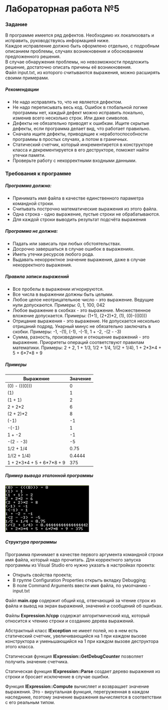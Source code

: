 # Лабораторная работа №5
### Задание
В программе имеется ряд дефектов. Необходимо их локализовать и исправить, руководствуясь информацией ниже.  
Каждое исправление должно быть оформлено отдельно, с подробным описанием проблемы, случаях возникновения и обоснованием предложенного решения.  
В случае обнаружения проблемы, но невозможности предложить решение, достаточно описать причины её возникновения.  
Файл input.txt, из которого считываются выражения, можно расширять своими примерами.  

##### Рекомендации
- Не надо исправлять то, что не является дефектом.
- Не надо переписывать весь код. Ошибок в глобальной логике программы нет, каждый дефект можно исправить локально, изменив всего несколько строк. Или даже символов.
- Дефекты не обязательно приводят к ошибкам. Ищите скрытые дефекты, если программа делает вид, что работает правильно.
- Сначала ищите дефекты, приводящие к неработоспособности программы в простых случаях, а потом в граничных.
- Статический счетчик, который инкрементирется в конструкторе класса и декрементируется в его деструкторе, поможет найти утечки памяти.
- Проверьте работу с некорректными входными данными.

### Требования к программе
##### Программа должна:
- Принимать имя файла в качестве единственного параметра командной строки.
- Считывать построчно математические выражения из этого файла.
- Одна строка - одно выражение, пустые строки не обрабатываются.
- Для каждой строки выводить результат подсчёта выражения

##### Программа не должна:
- Падать или зависать при любых обстоятельствах.
- Досрочно завершаться в случае ошибок в выражениях.
- Иметь утечки ресурсов любого рода. 
- Выдавать некорректное значение выражения, даже в случае некорректного выражения.

##### Правила записи выражений
- Все пробелы в выражении игнорируются.
- Все числа в выражении должны быть целыми.
- Любое целое неотрицательное число - это выражение. Ведущие нули допускаются.
Примеры: 0, 1, 100, 042
- Любое выражение в скобках - это выражение. Множественное вложение допускается.
Примеры: (1+1), (2+2)*2, (1), (0)-(((0)))
- Отрицание выражения - это выражение. Не допускается несколько отрицаний подряд.
Унарный минус не обязательно заключать в скобки.
Примеры: -1, -(1), (-1), -(-1), 1 + -2, -(2 - -3)
- Сумма, разность, произведение и отношение выражений - это выражение. Приоритеты операций соответствуют правилам математики.
Примеры: 2 + 2, 1 + 1/3, 1/2 + 1/4, 1/(2 + 1/4), 1 + 2\*3\*4 + 5 + 6\*7\*8 + 9

##### Примеры
| Выражение                     | Значение |
|-------------------------------|----------|
| (0) - (((0)))                 | 0        |
| (1)                           | 1        |
| (1 + 1)                       | 2        |
| 2 + 2*2                       | 6        |
| (2 + 2)*2                     | 8        |
| (-1)                          | -1       |
| -(-1)                         | 1        |
| 1 + -2                        | -1       |
| -(2 - -3)                     | -5       |
| 1/2 + 1/4                     | 0.75     |
| 1/(2 + 1/4)                   | 0.4444   |
| 1 + 2\*3\*4 + 5 + 6\*7\*8 + 9 | 375      |

##### Пример вывода эталонной программы
![](reference.png)

##### Структура программы

Программа принимает в качестве первого аргумента командной строки имя файла, который надо прочитать.
Для корректного запуска программы из Visual Studio его нужно указать в настройках проекта:
- Открыть свойства проекта;
- В группе Configuration Properties открыть вкладку Debugging;
- В поле Command Arguments ввести имя файла, по умолчанию - input.txt

Файл **main.cpp** содержит общий код, отвечающий за чтение строк из файла и вывод на экран выражений, значений и сообщений об ошибках.

Файлы **Expression.h/cpp** содержат алгоритмический код, который относится к чтению строки и созданию дерева выражений.

Абстрактный класс **IException** не имеет полей, но в нем есть статический счетчик, увеличивающийся на 1 при каждом вызове конструктора и уменьшающийся на 1 при каждом вызове деструктора этого класса.

Статическая функция **IExpression::GetDebugCounter** позволяет получить значение счетчика.

Статическая функция **IExpression::Parse** создает дерево выражения из строки и бросает исключение в случае ошибки.

Функция **IExpression::Compute** вычисляет и возвращает значение выражения. Это - вирутальная функция, перегруженная в каждом наследнике, поэтому значение выражения вычисляется в соответствии с его реальным типом.
